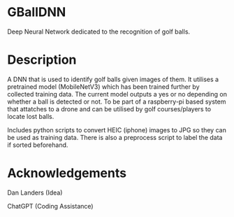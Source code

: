 # GBallDNN

Deep Neural Network dedicated to the recognition of golf balls.

# Description

A DNN that is used to identify golf balls given images of them. It utilises a pretrained model (MobileNetV3) which has been trained further by collected training data. The current model outputs
a yes or no depending on whether a ball is detected or not. To be part of a raspberry-pi based system that attatches to a drone and can be utilised by golf courses/players to locate lost balls.

Includes python scripts to convert HEIC (iphone) images to JPG so they can be used as training data. There is also a preprocess script to label the data if sorted beforehand.

# Acknowledgements

Dan Landers (Idea)

ChatGPT (Coding Assistance)
